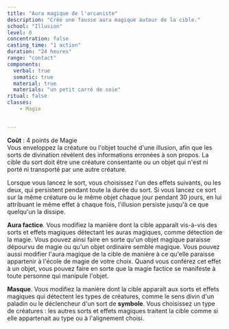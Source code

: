 ```yaml
---
title: "Aura magique de l'arcaniste"
description: "Crée une fausse aura magique autour de la cible."
school: "Illusion"
level: 0
concentration: false
casting_time: "1 action"
duration: "24 heures"
range: "contact"
components:
  verbal: true
  somatic: true
  material: true
  materials: "un petit carré de soie"
ritual: false
classes:
    - Magie


---
```

**Coût** : 4 points de Magie  
Vous enveloppez la créature ou l'objet touché d'une illusion, afin que les sorts de divination révèlent des informations erronées à son propos. La cible du sort doit être une créature consentante ou un objet qui n'est ni porté ni transporté par une autre créature.

Lorsque vous lancez le sort, vous choisissez l'un des effets suivants, ou les deux, qui persistent pendant toute la durée du sort. Si vous lancez ce sort sur la même créature ou le même objet chaque jour pendant 30 jours, en lui attribuant le même effet à chaque fois, l'illusion persiste jusqu'à ce que quelqu'un la dissipe.

**Aura factice**. Vous modifiez la manière dont la cible apparaît vis-à-vis des sorts et effets magiques détectant les auras magiques, comme détection de la magie. Vous pouvez ainsi faire en sorte qu'un objet magique paraisse dépourvu de magie ou qu'un objet ordinaire semble magique. Vous pouvez aussi modifier l'aura magique de la cible de manière à ce qu'elle paraisse appartenir à l'école de magie de votre choix. Quand vous conférez cet effet à un objet, vous pouvez faire en sorte que la magie factice se manifeste à toute personne qui manipule l'objet.

**Masque**. Vous modifiez la manière dont la cible apparaît aux sorts et effets magiques qui détectent les types de créatures, comme le sens divin d'un paladin ou le déclencheur d'un sort de **symbole**. Vous choisissez un type de créatures : les autres sorts et effets magiques traitent la cible comme si elle appartenait au type ou à l'alignement choisi.
